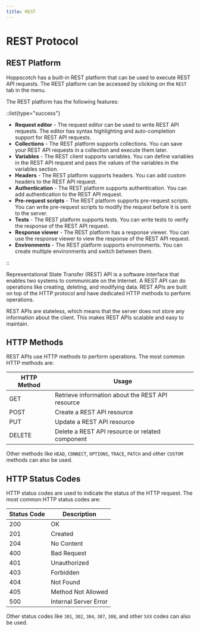 ```yaml
---
title: REST
---
```


# REST Protocol

## REST Platform

Hoppscotch has a built-in REST platform that can be used to execute REST API requests. The REST platform can be accessed by clicking on the `REST` tab in the menu.

The REST platform has the following features:

::list{type="success"}

- **Request editor** - The request editor can be used to write REST API requests. The editor has syntax highlighting and auto-completion support for REST API requests.
- **Collections** - The REST platform supports collections. You can save your REST API requests in a collection and execute them later.
- **Variables** - The REST client supports variables. You can define variables in the REST API request and pass the values of the variables in the variables section.
- **Headers** - The REST platform supports headers. You can add custom headers to the REST API request.
- **Authentication** - The REST platform supports authentication. You can add authentication to the REST API request.
- **Pre-request scripts** - The REST platform supports pre-request scripts. You can write pre-request scripts to modify the request before it is sent to the server.
- **Tests** - The REST platform supports tests. You can write tests to verify the response of the REST API request.
- **Response viewer** - The REST platform has a response viewer. You can use the response viewer to view the response of the REST API request.
- **Environments** - The REST platform supports environments. You can create multiple environments and switch between them.

::

Representational State Transfer (REST) API is a software interface that enables two systems to communicate on the Internet. A REST API can do operations like creating, deleting, and modifying data. REST APIs are built on top of the HTTP protocol and have dedicated HTTP methods to perform operations.

REST APIs are stateless, which means that the server does not store any information about the client. This makes REST APIs scalable and easy to maintain.

## HTTP Methods

REST APIs use HTTP methods to perform operations. The most common HTTP methods are:

| HTTP Method | Usage                                            |
| ----------- | ------------------------------------------------ |
| GET         | Retrieve information about the REST API resource |
| POST        | Create a REST API resource                       |
| PUT         | Update a REST API resource                       |
| DELETE      | Delete a REST API resource or related component  |

Other methods like `HEAD`, `CONNECT`, `OPTIONS`, `TRACE`, `PATCH` and other `CUSTOM` methods can also be used.

## HTTP Status Codes

HTTP status codes are used to indicate the status of the HTTP request. The most common HTTP status codes are:

| Status Code | Description           |
| ----------- | --------------------- |
| 200         | OK                    |
| 201         | Created               |
| 204         | No Content            |
| 400         | Bad Request           |
| 401         | Unauthorized          |
| 403         | Forbidden             |
| 404         | Not Found             |
| 405         | Method Not Allowed    |
| 500         | Internal Server Error |

Other status codes like `301`, `302`, `304`, `307`, `308`, and other `5XX` codes can also be used.
